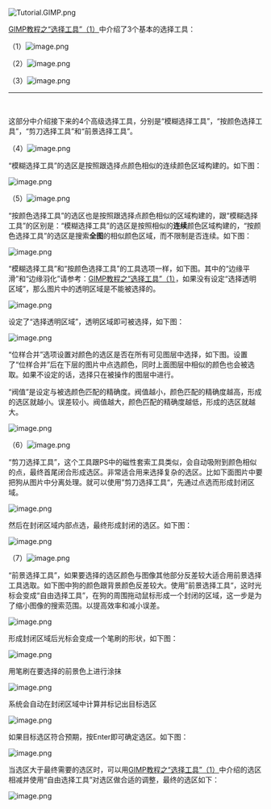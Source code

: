 ![Tutorial.GIMP.png](https://res.cloudinary.com/hpiynhbhq/image/upload/v1511486986/feaponrcwwtwu0vmiizt.png)

[GIMP教程之“选择工具”（1）](https://utopian.io/utopian-io/@alanzheng/gimp-1)中介绍了3个基本的选择工具：

（1）![image.png](https://res.cloudinary.com/hpiynhbhq/image/upload/v1511611095/yhtgks6ibt5sikcbji4f.png)

（2）![image.png](https://res.cloudinary.com/hpiynhbhq/image/upload/v1511611168/yigpxspfrxfcqgb6vcxg.png)

（3）![image.png](https://res.cloudinary.com/hpiynhbhq/image/upload/v1511611221/gtg9ujgmsdtw2nrn3qff.png)

***
</br>

这部分中介绍接下来的4个高级选择工具，分别是“模糊选择工具”，“按颜色选择工具”，“剪刀选择工具”和“前景选择工具”。

（4）![image.png](https://res.cloudinary.com/hpiynhbhq/image/upload/v1511611282/xwu76odhxpvjsxrj45oc.png)

“模糊选择工具”的选区是按照跟选择点颜色相似的连续颜色区域构建的。如下图：

![image.png](https://res.cloudinary.com/hpiynhbhq/image/upload/v1511671351/rlbhm5lndvsprsmjmugy.png)

（5）![image.png](https://res.cloudinary.com/hpiynhbhq/image/upload/v1511611442/abko0tgtuyfbseblhwiv.png)

“按颜色选择工具”的选区也是按照跟选择点颜色相似的区域构建的，跟“模糊选择工具”的区别是：“模糊选择工具”的选区是按照相似的**连续**颜色区域构建的，“按颜色选择工具”的选区是搜索**全图**的相似颜色区域，而不限制是否连续。如下图：

![image.png](https://res.cloudinary.com/hpiynhbhq/image/upload/v1511671435/zsz1lg2pf0sr8b9hsgcq.png)

“模糊选择工具”和“按颜色选择工具”的工具选项一样，如下图。其中的“边缘平滑”和“边缘羽化”请参考：[GIMP教程之“选择工具”（1）](https://utopian.io/utopian-io/@alanzheng/gimp-1)，如果没有设定“选择透明区域”，那么图片中的透明区域是不能被选择的。

![image.png](https://res.cloudinary.com/hpiynhbhq/image/upload/v1511675807/ipx8p10fp4m8j0h6ryel.png)

设定了“选择透明区域”，透明区域即可被选择，如下图：

![image.png](https://res.cloudinary.com/hpiynhbhq/image/upload/v1511676189/mlr6nd4nbigbrjio37gt.png)

“位样合并”选项设置对颜色的选区是否在所有可见图层中选择，如下图。设置了“位样合并”后在下层的图片中点选颜色，同时上面图层中相似的颜色也会被选取。如果不设定的话，选择只在被操作的图层中进行。

“阀值”是设定与被选颜色匹配的精确度。阀值越小，颜色匹配的精确度越高，形成的选区就越小。误差较小。阀值越大，颜色匹配的精确度越低，形成的选区就越大。

![image.png](https://res.cloudinary.com/hpiynhbhq/image/upload/v1511677094/acaz4bo89wy4tbx1orvb.png)

（6）![image.png](https://res.cloudinary.com/hpiynhbhq/image/upload/v1511611489/vkauoqtr5krm1pjrmtit.png)

“剪刀选择工具”，这个工具跟PS中的磁性套索工具类似，会自动吸附到颜色相似的点，最终首尾闭合形成选区。非常适合用来选择复杂的选区。比如下面图片中要把狗从图片中分离处理。就可以使用”剪刀选择工具“，先通过点选而形成封闭区域。

![image.png](https://res.cloudinary.com/hpiynhbhq/image/upload/v1511670692/z4f7a9ifgt5ttlrjikys.png)

然后在封闭区域内部点选，最终形成封闭的选区。如下图：

![image.png](https://res.cloudinary.com/hpiynhbhq/image/upload/v1511671006/bevn0mtlkcp3ig4ksplf.png)

（7）![image.png](https://res.cloudinary.com/hpiynhbhq/image/upload/v1511611539/albyhplfavlil4dqqlaj.png)

“前景选择工具”，如果要选择的选区颜色与图像其他部分反差较大适合用前景选择工具选取。如下图中狗的颜色跟背景颜色反差较大。使用”前景选择工具“，这时光标会变成“自由选择工具”，在狗的周围拖动鼠标形成一个封闭的区域，这一步是为了缩小图像的搜索范围。以提高效率和减小误差。

![image.png](https://res.cloudinary.com/hpiynhbhq/image/upload/v1511673060/l7pu9xkfyacu4jekdcrh.png)

形成封闭区域后光标会变成一个笔刷的形状，如下图：

![image.png](https://res.cloudinary.com/hpiynhbhq/image/upload/v1511673139/exh90pg1zl2r3oaxivbo.png)

用笔刷在要选择的前景色上进行涂抹

![image.png](https://res.cloudinary.com/hpiynhbhq/image/upload/v1511673200/x9oh5ijvdqgfk5bo85zu.png)

系统会自动在封闭区域中计算并标记出目标选区

![image.png](https://res.cloudinary.com/hpiynhbhq/image/upload/v1511674217/brplagfhbpvvqgmyuxcf.png)

如果目标选区符合预期，按Enter即可确定选区。如下图：

![image.png](https://res.cloudinary.com/hpiynhbhq/image/upload/v1511674280/gk4bomxr86ugqwcn2z3l.png)

当选区大于最终需要的选区时，可以用[GIMP教程之“选择工具”（1）](https://utopian.io/utopian-io/@alanzheng/gimp-1)中介绍的选区相减并使用“自由选择工具”对选区做合适的调整，最终的选区如下：

![image.png](https://res.cloudinary.com/hpiynhbhq/image/upload/v1511674639/dl595tcmoiuh03ueaf39.png)